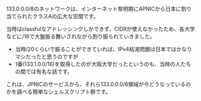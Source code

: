 133.0.0.0/8のネットワークは、インターネット黎明期にAPNICから日本に割り当てられたクラスAの広大な空間です。

当時はclassfulなアドレッシングしかできず、CIDRが使えなかったため、各大学などに/16で大盤振る舞いされながら割り振られていきました。

- 当時/20くらいで振ることができていれば、IPv4枯渇問題は日本ではかなりマシだったと思うのですが
- 1番(133.1.0.0/16)を取得したのが大阪大学だったというのも、当時の人たちの間では有名な話です。

これは、JPNICのサービスから、それら133.0.0.0/8領域が今どうなっているのかを調べる簡単なシェルスクリプト群です。
